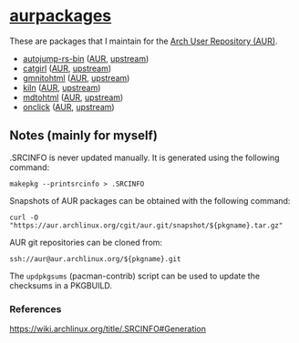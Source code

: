 # [aurpackages](https://sr.ht/~smlavine/aurpackages)

These are packages that I maintain for the
[Arch User Repository (AUR)](https://aur.archlinux.org).

- [autojump-rs-bin][autojump-rs-git] ([AUR][autojump-rs-aur], [upstream][autojump-rs-upstream])
- [catgirl][catgirl-git] ([AUR][catgirl-aur], [upstream][catgirl-upstream])
- [gmnitohtml][gmnitohtml-git] ([AUR][gmnitohtml-aur], [upstream][gmnitohtml-upstream])
- [kiln][kiln-git] ([AUR][kiln-aur], [upstream][kiln-upstream])
- [mdtohtml][mdtohtml-git] ([AUR][mdtohtml-aur], [upstream][mdtohtml-upstream])
- [onclick][onclick-git] ([AUR][onclick-aur], [upstream][onclick-upstream])

[autojump-rs-git]: https://git.sr.ht/~smlavine/autojump-rs-aur
[autojump-rs-aur]: https://aur.archlinux.org/packages/autojump-rs-bin
[autojump-rs-upstream]: https://github.com/xen0n/autojump-rs

[catgirl-git]: https://git.sr.ht/~smlavine/catgirl-aur
[catgirl-aur]: https://aur.archlinux.org/packages/catgirl
[catgirl-upstream]: https://git.causal.agency/catgirl/

[gmnitohtml-git]: https://git.sr.ht/~smlavine/gmnitohtml-aur
[gmnitohtml-aur]: https://aur.archlinux.org/packages/gmnitohtml
[gmnitohtml-upstream]: https://git.sr.ht/~adnano/gmnitohtml

[kiln-git]: https://git.sr.ht/~smlavine/kiln-aur
[kiln-aur]: https://aur.archlinux.org/packages/kiln
[kiln-upstream]: https://git.sr.ht/~adnano/kiln

[mdtohtml-git]: https://git.sr.ht/~smlavine/mdtohtml-aur
[mdtohtml-aur]: https://aur.archlinux.org/packages/mdtohtml
[mdtohtml-upstream]: https://git.sr.ht/~adnano/mdtohtml

[onclick-git]: https://git.sr.ht/~smlavine/onclick-aur
[onclick-aur]: https://aur.archlinux.org/packages/onclick
[onclick-upstream]: https://sr.ht/~smlavine/onclick

## Notes (mainly for myself)

.SRCINFO is never updated manually.
It is generated using the following command:

	makepkg --printsrcinfo > .SRCINFO


Snapshots of AUR packages can be obtained with the following command:

	curl -O "https://aur.archlinux.org/cgit/aur.git/snapshot/${pkgname}.tar.gz"


AUR git repositories can be cloned from:

	ssh://aur@aur.archlinux.org/${pkgname}.git


The `updpkgsums` (pacman-contrib) script can be used to update the
checksums in a PKGBUILD.

### References

<https://wiki.archlinux.org/title/.SRCINFO#Generation>
